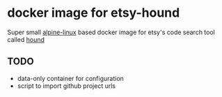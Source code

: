 # docker image for etsy-hound

Super small [alpine-linux](http://alpinelinux.org/) based docker image for etsy's code search tool called [hound](https://github.com/etsy/hound)

## TODO

- data-only container for configuration
- script to import github project urls
